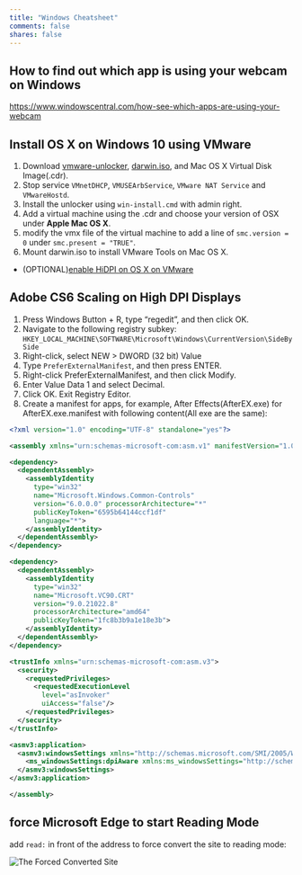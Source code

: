```yaml
---
title: "Windows Cheatsheet"
comments: false
shares: false
---
```


## How to find out which app is using your webcam on Windows

https://www.windowscentral.com/how-see-which-apps-are-using-your-webcam

## Install OS X on Windows 10 using VMware

1. Download [vmware-unlocker](http://www.insanelymac.com/forum/files/file/339-unlocker/), [darwin.iso](https://softwareupdate.vmware.com/cds/vmw-desktop/fusion/8.0.2/3164312/), and Mac OS X Virtual Disk Image(.cdr).
2. Stop service `VMnetDHCP`, `VMUSEArbService`, `VMware NAT Service` and `VMwareHostd`.
3. Install the unlocker using `win-install.cmd` with admin right.
4. Add a virtual machine using the .cdr and choose your version of OSX under **Apple Mac OS X**.
5. modify the vmx file of the virtual machine to add a line of `smc.version = 0` under `smc.present = "TRUE"`.
6. Mount darwin.iso to install VMware Tools on Mac OS X.

+ (OPTIONAL)[enable HiDPI on OS X on VMware](https://www.tonymacx86.com/threads/adding-using-hidpi-custom-resolutions.133254/)

## Adobe CS6 Scaling on High DPI Displays
1. Press Windows Button + R, type “regedit”, and then click OK.
2. Navigate to the following registry subkey:
  `HKEY_LOCAL_MACHINE\SOFTWARE\Microsoft\Windows\CurrentVersion\SideBySide`
3. Right-click, select NEW > DWORD (32 bit) Value
4. Type `PreferExternalManifest`, and then press ENTER.
5. Right-click PreferExternalManifest, and then click Modify.
6. Enter Value Data 1 and select Decimal.
7. Click OK. Exit Registry Editor.
8. Create a manifest for apps, for example, After Effects(AfterEX.exe) for AfterEX.exe.manifest with following content(All exe are the same):
```xml
<?xml version="1.0" encoding="UTF-8" standalone="yes"?>

<assembly xmlns="urn:schemas-microsoft-com:asm.v1" manifestVersion="1.0" xmlns:asmv3="urn:schemas-microsoft-com:asm.v3">

<dependency>
  <dependentAssembly>
    <assemblyIdentity
      type="win32"
      name="Microsoft.Windows.Common-Controls"
      version="6.0.0.0" processorArchitecture="*"
      publicKeyToken="6595b64144ccf1df"
      language="*">
    </assemblyIdentity>
  </dependentAssembly>
</dependency>

<dependency>
  <dependentAssembly>
    <assemblyIdentity
      type="win32"
      name="Microsoft.VC90.CRT"
      version="9.0.21022.8"
      processorArchitecture="amd64"
      publicKeyToken="1fc8b3b9a1e18e3b">
    </assemblyIdentity>
  </dependentAssembly>
</dependency>

<trustInfo xmlns="urn:schemas-microsoft-com:asm.v3">
  <security>
    <requestedPrivileges>
      <requestedExecutionLevel
        level="asInvoker"
        uiAccess="false"/>
    </requestedPrivileges>
  </security>
</trustInfo>

<asmv3:application>
  <asmv3:windowsSettings xmlns="http://schemas.microsoft.com/SMI/2005/WindowsSettings">
    <ms_windowsSettings:dpiAware xmlns:ms_windowsSettings="http://schemas.microsoft.com/SMI/2005/WindowsSettings">false</ms_windowsSettings:dpiAware>
  </asmv3:windowsSettings>
</asmv3:application>

</assembly>
``` 


## force Microsoft Edge to start Reading Mode

add `read:` in front of the address to force convert the site to reading mode:

![The Forced Converted Site](/images/edge-reading-mode-1.png)
